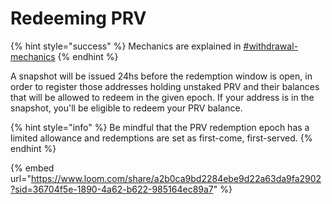 # Redeeming PRV

{% hint style="success" %}
Mechanics are explained in [#withdrawal-mechanics](./#withdrawal-mechanics "mention")
{% endhint %}

A snapshot will be issued 24hs before the redemption window is open, in order to register those addresses holding unstaked PRV and their balances that will be allowed to redeem in the given epoch. If your address is in the snapshot, you'll be eligible to redeem your PRV balance.

{% hint style="info" %}
Be mindful that the PRV redemption epoch has a limited allowance and redemptions are set as first-come, first-served.
{% endhint %}

{% embed url="https://www.loom.com/share/a2b0ca9bd2284ebe9d22a63da9fa2902?sid=36704f5e-1890-4a62-b622-985164ec89a7" %}
